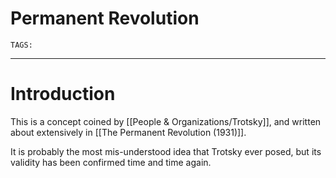 # Permanent Revolution
`TAGS:`

---
# Introduction
This is a concept coined by [[People & Organizations/Trotsky]], and written about extensively in [[The Permanent Revolution (1931)]]. 

It is probably the most mis-understood idea that Trotsky ever posed, but its validity has been confirmed time and time again. 